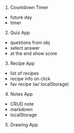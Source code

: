 1. Countdown Timer

- future day
- timer

2. Quiz App

- questions from obj
- select answer
- at the end show score

3. Recipe App

- list of recipes
- recipe info on click
- fav recipe (w/ localStorage)

4. Notes App

- CRUD note
- markdown
- localStorage

5. Drawing App
